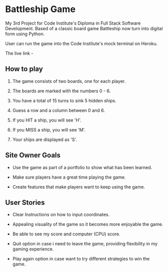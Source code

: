 # Battleship Game

My 3rd Project for Code Institute's Diploma in Full Stack Software Development. Based of a classic board game Battleship now turn into digital form using Python.

User can run the game into the Code Institute's mock terminal on Heroku.

The live link - 


## How to play

1. The game consists of two boards, one for each player.

2. The boards are marked with the numbers 0 - 6.

3. You have a total of 15 turns to sink 5 hidden ships.
4. Guess a row and a column between 0 and 6.

5. If you HIT a ship, you will see 'H'.

6. If you MISS a ship, you will see 'M'.

7. Your ships are displayed as 'S'.


## Site Owner Goals 

- Use the game as part of a portfolio to show what has been learned. 

- Make sure players have a great time playing the game.

- Create features that make players want to keep using the game.


## User Stories

- Clear Instructions on how to input coordinates.

- Appealing visuality of the game so it becomes more enjoyable the game.

- Be able to see my score and computer (CPU) score. 

- Quit option in case i need to leave the game, providing flexibility in my gaming experience.

- Play again option in case want to try different strategies to win the game.


